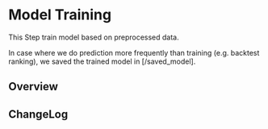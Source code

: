 # Model Training
This Step train model based on preprocessed data.

In case where we do prediction more frequently than training (e.g. backtest ranking), we saved the trained model in [/saved_model].

## Overview

## ChangeLog
